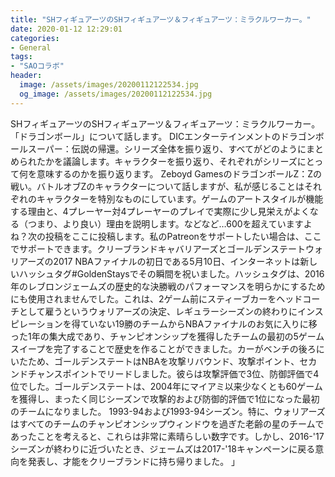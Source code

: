 ```yaml
---
title: "SHフィギュアーツのSHフィギュアーツ＆フィギュアーツ：ミラクルワーカー。"
date: 2020-01-12 12:29:01
categories:
- General
tags:
- "SAOコラボ"
header:
  image: /assets/images/20200112122534.jpg
  og_image: /assets/images/20200112122534.jpg
---
```


SHフィギュアーツのSHフィギュアーツ＆フィギュアーツ：ミラクルワーカー。 「ドラゴンボール」について話します。 DICエンターテインメントのドラゴンボールスーパー：伝説の帰還。シリーズ全体を振り返り、すべてがどのようにまとめられたかを議論します。キャラクターを振り返り、それぞれがシリーズにとって何を意味するのかを振り返ります。 Zeboyd GamesのドラゴンボールZ：Zの戦い。バトルオブZのキャラクターについて話しますが、私が感じることはそれぞれのキャラクターを特別なものにしています。ゲームのアートスタイルが機能する理由と、4プレーヤー対4プレーヤーのプレイで実際に少し見栄えがよくなる（つまり、より良い）理由を説明します。などなど…600を超えていますよね？次の投稿をここに投稿します。私のPatreonをサポートしたい場合は、ここでサポートできます。クリーブランドキャバリアーズとゴールデンステートウォリアーズの2017 NBAファイナルの初日である5月10日、インターネットは新しいハッシュタグ#GoldenStaysでその瞬間を祝いました。ハッシュタグは、2016年のレブロンジェームズの歴史的な決勝戦のパフォーマンスを明らかにするためにも使用されませんでした。これは、2ゲーム前にスティーブカーをヘッドコーチとして雇うというウォリアーズの決定、レギュラーシーズンの終わりにインスピレーションを得ていない19勝のチームからNBAファイナルのお気に入りに移った1年の集大成であり、チャンピオンシップを獲得したチームの最初の5ゲームスイープを完了することで歴史を作ることができました。カーがベンチの後ろにいたため、ゴールデンステートはNBAを攻撃リバウンド、攻撃ポイント、セカンドチャンスポイントでリードしました。彼らは攻撃評価で3位、防御評価で4位でした。ゴールデンステートは、2004年にマイアミ以来少なくとも60ゲームを獲得し、まったく同じシーズンで攻撃的および防御的評価で1位になった最初のチームになりました。 1993-94および1993-94シーズン。特に、ウォリアーズはすべてのチームのチャンピオンシップウィンドウを過ぎた老齢の星のチームであったことを考えると、これらは非常に素晴らしい数字です。しかし、2016-&#39;17シーズンが終わりに近づいたとき、ジェームズは2017-&#39;18キャンペーンに戻る意向を発表し、才能をクリーブランドに持ち帰りました。 」
